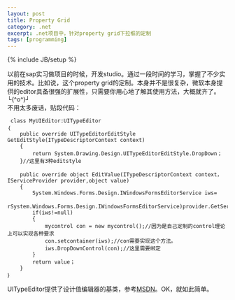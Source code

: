```yaml
---
layout: post
title: Property Grid
category: .net
excerpt: .net项目中，针对property grid下拉框的定制
tags: [programming]
---
```

{% include JB/setup %}

以前在sap实习做项目的时候，开发studio。通过一段时间的学习，掌握了不少实用的技术。比如说，这个property grid的定制。本身并不是很复杂，微软本身提供的editor具备很强的扩展性，只需要你用心地了解其使用方法，大概就齐了。└(^o^)┘  
不用太多废话，贴段代码：  

	 class MyUIEditor:UITypeEditor 
	｛
		public override UITypeEditorEditStyle GetEditStyle(ITypeDescriptorContext context)
		{
			return System.Drawing.Design.UITypeEditorEditStyle.DropDown；
		}//这里有3种editstyle
		
		public override object EditValue(ITypeDescriptorContext context，IServiceProvider provider,object value)
		{
			System.Windows.Forms.Design.IWindowsFormsEditorService iws=
				rSystem.Windows.Forms.Design.IWindowsFormsEditorService)provider.GetService(typeof(System.Windows.Forms.Design.IWindowsFormsEditorService))；
			if(iws!=null)
			{
				mycontrol con = new mycontrol();//因为是自己定制的control理论上可以实现各种要求
				con.setcontainer(iws);//con需要实现这个方法。
				iws.DropDownControl(con);//这里需要绑定
			}
			return value；
		} 
	｝ 
UITypeEditor提供了设计值编辑器的基类，参考<a href="http://msdn.microsoft.com/zh-cn/library/System.Drawing.Design.UITypeEditor(v=vs.110).aspx">MSDN</a>。OK，就如此简单。